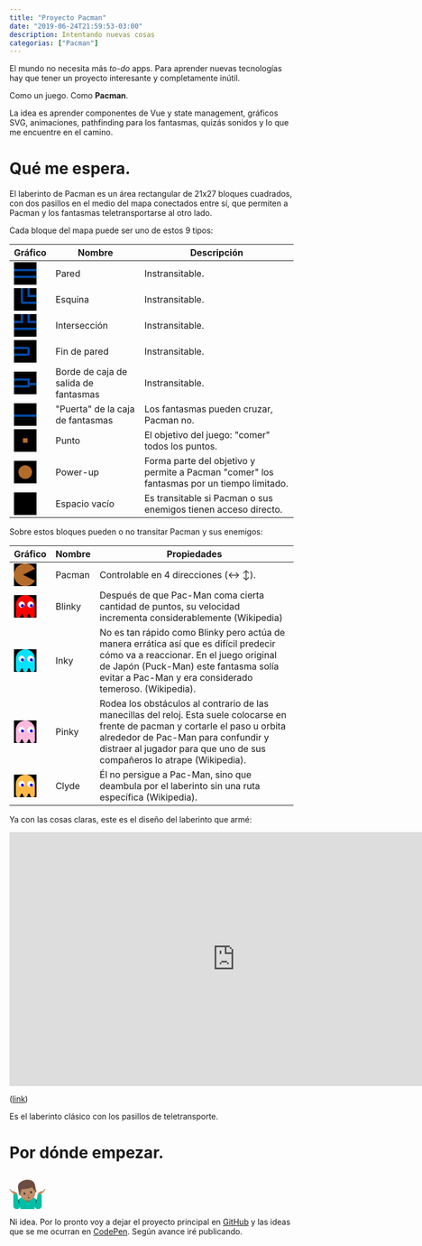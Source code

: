 ```yaml
---
title: "Proyecto Pacman"
date: "2019-06-24T21:59:53-03:00"
description: Intentando nuevas cosas
categorias: ["Pacman"]
---
```


El mundo no necesita más _to-do_ apps. Para aprender nuevas tecnologías hay que tener un proyecto interesante y completamente inútil.

Como un juego. Como **Pacman**.

La idea es aprender componentes de Vue y state management, gráficos SVG, animaciones, pathfinding para los fantasmas, quizás sonidos y lo que me encuentre en el camino.

# Qué me espera.

El laberinto de Pacman es un área rectangular de 21x27 bloques cuadrados, con dos pasillos en el medio del mapa conectados entre sí, que permiten a Pacman y los fantasmas teletransportarse al otro lado.

Cada bloque del mapa puede ser uno de estos 9 tipos:

|Gráfico|Nombre|Descripción|
|---|---|---|
|<svg width="40" height="40" viewBox="0 0 10 10" fill="none" xmlns="http://www.w3.org/2000/svg"><rect width="10" height="10" fill="black"/><path d="M10 7H0V6H10V7Z" fill="#004AA5"/><path d="M10 3H0V4H10V3Z" fill="#004AA5"/></svg>|Pared|Instransitable.|
|<svg width="40" height="40" viewBox="0 0 10 10" fill="none" xmlns="http://www.w3.org/2000/svg"><g clip-path="url(#clip0)"><rect width="10" height="10" transform="translate(10) rotate(90)" fill="black"/><path d="M10 7V6L4 6L4 4.37114e-08L3 0L3 6C3 6.55228 3.44771 7 4 7L10 7Z" fill="#004AA5"/><path d="M6 1.31134e-07L7 1.74846e-07L7 3L10 3V4L6 4L6 1.31134e-07Z" fill="#004AA5"/></g><defs><clipPath id="clip0"><rect width="10" height="10" fill="white" transform="translate(10) rotate(90)"/></clipPath></defs></svg>|Esquina|Instransitable.|
|<svg width="40" height="40" viewBox="0 0 10 10" fill="none" xmlns="http://www.w3.org/2000/svg"><rect width="10" height="10" fill="black"/><path d="M0 3H3V0H4V4H0V3Z" fill="#004AA5"/><path d="M10 7H0V6H10V7Z" fill="#004AA5"/><path d="M7 0L7 3H10V4H6L6 0H7Z" fill="#004AA5"/></svg>|Intersección|Instransitable.|
|<svg width="40" height="40" viewBox="0 0 10 10" fill="none" xmlns="http://www.w3.org/2000/svg"><rect width="10" height="10" fill="black"/><path d="M0 7H6C6.55228 7 7 6.55228 7 6V4C7 3.44772 6.55228 3 6 3H0V4H6V6H0V7Z" fill="#004AA5"/></svg>|Fin de pared|Instransitable.|
|<svg width="40" height="40" viewBox="0 0 10 10" fill="none" xmlns="http://www.w3.org/2000/svg"><g clip-path="url(#clip0)"><rect width="10" height="10" fill="black"/><rect x="-0.5" y="3.5" width="7" height="3" stroke="#004AA5" stroke-linejoin="round"/><rect x="7" y="5" width="3" height="1" fill="#004AA5"/></g><defs><clipPath id="clip0"><rect width="10" height="10" fill="white"/></clipPath></defs></svg>|Borde de caja de salida de fantasmas|Instransitable.|
|<svg width="40" height="40" viewBox="0 0 10 10" fill="none" xmlns="http://www.w3.org/2000/svg"><rect width="10" height="10" fill="black"/><rect y="5" width="10" height="1" fill="#004AA5"/></svg>|"Puerta" de la caja de fantasmas|Los fantasmas pueden cruzar, Pacman no.|
|<svg width="40" height="40" viewBox="0 0 10 10" fill="none" xmlns="http://www.w3.org/2000/svg"><rect width="10" height="10" fill="black"/><rect x="4" y="4" width="2" height="2" fill="#B56B29"/></svg>|Punto|El objetivo del juego: "comer" todos los puntos.|
|<svg width="40" height="40" viewBox="0 0 10 10" fill="none" xmlns="http://www.w3.org/2000/svg"><rect width="10" height="10" fill="black"/><circle cx="5" cy="5" r="3" fill="#B56B29"/></svg>|Power-up|Forma parte del objetivo y permite a Pacman "comer" los fantasmas por un tiempo limitado.|
|<svg width="40" height="40" viewBox="0 0 10 10" fill="none" xmlns="http://www.w3.org/2000/svg"><rect width="10" height="10" fill="black"/></svg>|Espacio vacío|Es transitable si Pacman o sus enemigos tienen acceso directo.|

Sobre estos bloques pueden o no transitar Pacman y sus enemigos:

|Gráfico|Nombre|Propiedades|
|---|---|---|
|<svg width="40" height="40" viewBox="0 0 10 10" fill="none" xmlns="http://www.w3.org/2000/svg"><rect width="10" height="10" fill="black"/><path fill-rule="evenodd" clip-rule="evenodd" d="M9.25483 7.62742C8.37365 9.05137 6.79761 10 5 10C2.23858 10 0 7.76142 0 5C0 2.23858 2.23858 0 5 0C6.79761 0 8.37365 0.948627 9.25483 2.37258L4 5L9.25483 7.62742Z" fill="#B56B29"/></svg>|Pacman|Controlable en 4 direcciones (&#8596; &#8597;).|
|<svg width="40" height="40" viewBox="0 0 10 10" fill="none" xmlns="http://www.w3.org/2000/svg"><rect width="10" height="10" fill="black"/><path d="M8.19666 10C7.60254 10 7.11918 9.51664 7.11918 8.92252C7.11918 8.65148 6.89867 8.43098 6.62764 8.43098C6.3566 8.43098 6.1361 8.65148 6.1361 8.92252C6.13612 9.51664 5.65276 10 5.05864 10C4.46451 10 3.98116 9.51664 3.98116 8.92252C3.98116 8.65148 3.76065 8.43098 3.48961 8.43098C3.21858 8.43098 2.99807 8.65148 2.99807 8.92252C2.99807 9.51664 2.51471 10 1.92059 10C1.32647 10 0.843109 9.51664 0.843109 8.92252V4.21549C0.843148 1.89029 2.731 0 5.05864 0C7.38389 0 9.27412 1.88789 9.27412 4.21549V8.92252C9.27412 9.51664 8.79078 10 8.19666 10Z" fill="#FF0000"/><path d="M7.31289 5.59082C6.55453 5.59082 5.93756 4.97384 5.93756 4.21548C5.93756 3.45712 6.55453 2.84015 7.31289 2.84015C8.07125 2.84015 8.68822 3.45712 8.68822 4.21548C8.68821 4.97384 8.07125 5.59082 7.31289 5.59082Z" fill="white"/><path d="M7.7 5.4C8.0866 5.4 8.4 5.0866 8.4 4.7C8.4 4.3134 8.0866 4 7.7 4C7.3134 4 7 4.3134 7 4.7C7 5.0866 7.3134 5.4 7.7 5.4Z" fill="#1413E1"/><path d="M3.37533 5.59082C2.61697 5.59082 2 4.97384 2 4.21548C2 3.45712 2.61697 2.84015 3.37533 2.84015C4.13369 2.84015 4.75066 3.45712 4.75066 4.21548C4.75064 4.97384 4.13369 5.59082 3.37533 5.59082Z" fill="white"/><path d="M3.76244 5.4C4.14904 5.4 4.46244 5.0866 4.46244 4.7C4.46244 4.3134 4.14904 4 3.76244 4C3.37584 4 3.06244 4.3134 3.06244 4.7C3.06244 5.0866 3.37584 5.4 3.76244 5.4Z" fill="#1413E1"/></svg>|Blinky|Después de que Pac-Man coma cierta cantidad de puntos, su velocidad incrementa considerablemente (Wikipedia)|
|<svg width="40" height="40" viewBox="0 0 10 10" fill="none" xmlns="http://www.w3.org/2000/svg"><rect width="10" height="10" fill="black"/><path d="M8.19666 10C7.60254 10 7.11918 9.51664 7.11918 8.92252C7.11918 8.65148 6.89867 8.43098 6.62764 8.43098C6.3566 8.43098 6.1361 8.65148 6.1361 8.92252C6.13612 9.51664 5.65276 10 5.05864 10C4.46451 10 3.98116 9.51664 3.98116 8.92252C3.98116 8.65148 3.76065 8.43098 3.48961 8.43098C3.21858 8.43098 2.99807 8.65148 2.99807 8.92252C2.99807 9.51664 2.51471 10 1.92059 10C1.32647 10 0.843109 9.51664 0.843109 8.92252V4.21549C0.843148 1.89029 2.731 0 5.05864 0C7.38389 0 9.27412 1.88789 9.27412 4.21549V8.92252C9.27412 9.51664 8.79078 10 8.19666 10Z" fill="#06e2ff"/><path d="M7.31289 5.59083C6.55453 5.59083 5.93756 4.97386 5.93756 4.2155C5.93756 3.45714 6.55453 2.84016 7.31289 2.84016C8.07125 2.84016 8.68822 3.45714 8.68822 4.2155C8.68821 4.97386 8.07125 5.59083 7.31289 5.59083Z" fill="white"/><path d="M7.7 5.4C8.0866 5.4 8.4 5.0866 8.4 4.7C8.4 4.3134 8.0866 4 7.7 4C7.3134 4 7 4.3134 7 4.7C7 5.0866 7.3134 5.4 7.7 5.4Z" fill="#1413E1"/><path d="M3.37533 5.59082C2.61697 5.59082 2 4.97384 2 4.21548C2 3.45712 2.61697 2.84015 3.37533 2.84015C4.13369 2.84015 4.75066 3.45712 4.75066 4.21548C4.75064 4.97384 4.13369 5.59082 3.37533 5.59082Z" fill="white"/><path d="M3.76244 5.4C4.14904 5.4 4.46244 5.0866 4.46244 4.7C4.46244 4.3134 4.14904 4 3.76244 4C3.37584 4 3.06244 4.3134 3.06244 4.7C3.06244 5.0866 3.37584 5.4 3.76244 5.4Z" fill="#1413E1"/></svg>|Inky|No es tan rápido como Blinky pero actúa de manera errática así que es difícil predecir cómo va a reaccionar. En el juego original de Japón (Puck-Man) este fantasma solía evitar a Pac-Man y era considerado temeroso. (Wikipedia).|
|<svg width="40" height="40" viewBox="0 0 10 10" fill="none" xmlns="http://www.w3.org/2000/svg"><rect width="10" height="10" fill="black"/><path d="M8.19666 10C7.60254 10 7.11918 9.51664 7.11918 8.92252C7.11918 8.65148 6.89867 8.43098 6.62764 8.43098C6.3566 8.43098 6.1361 8.65148 6.1361 8.92252C6.13612 9.51664 5.65276 10 5.05864 10C4.46451 10 3.98116 9.51664 3.98116 8.92252C3.98116 8.65148 3.76065 8.43098 3.48961 8.43098C3.21858 8.43098 2.99807 8.65148 2.99807 8.92252C2.99807 9.51664 2.51471 10 1.92059 10C1.32647 10 0.843109 9.51664 0.843109 8.92252V4.21549C0.843148 1.89029 2.731 0 5.05864 0C7.38389 0 9.27412 1.88789 9.27412 4.21549V8.92252C9.27412 9.51664 8.79078 10 8.19666 10Z" fill="#FFB9DF"/><path d="M7.31289 5.59083C6.55453 5.59083 5.93756 4.97386 5.93756 4.2155C5.93756 3.45714 6.55453 2.84016 7.31289 2.84016C8.07125 2.84016 8.68822 3.45714 8.68822 4.2155C8.68821 4.97386 8.07125 5.59083 7.31289 5.59083Z" fill="white"/><path d="M7.7 5.4C8.0866 5.4 8.4 5.0866 8.4 4.7C8.4 4.3134 8.0866 4 7.7 4C7.3134 4 7 4.3134 7 4.7C7 5.0866 7.3134 5.4 7.7 5.4Z" fill="#1413E1"/><path d="M3.37533 5.59082C2.61697 5.59082 2 4.97384 2 4.21548C2 3.45712 2.61697 2.84015 3.37533 2.84015C4.13369 2.84015 4.75066 3.45712 4.75066 4.21548C4.75064 4.97384 4.13369 5.59082 3.37533 5.59082Z" fill="white"/><path d="M3.76244 5.4C4.14904 5.4 4.46244 5.0866 4.46244 4.7C4.46244 4.3134 4.14904 4 3.76244 4C3.37584 4 3.06244 4.3134 3.06244 4.7C3.06244 5.0866 3.37584 5.4 3.76244 5.4Z" fill="#1413E1"/></svg>|Pinky|Rodea los obstáculos al contrario de las manecillas del reloj. Esta suele colocarse en frente de pacman y cortarle el paso u orbita alrededor de Pac-Man para confundir y distraer al jugador para que uno de sus compañeros lo atrape (Wikipedia).|
|<svg width="40" height="40" viewBox="0 0 10 10" fill="none" xmlns="http://www.w3.org/2000/svg"><rect width="10" height="10" fill="black"/><path d="M8.19666 10C7.60254 10 7.11918 9.51664 7.11918 8.92252C7.11918 8.65148 6.89867 8.43098 6.62764 8.43098C6.3566 8.43098 6.1361 8.65148 6.1361 8.92252C6.13612 9.51664 5.65276 10 5.05864 10C4.46451 10 3.98116 9.51664 3.98116 8.92252C3.98116 8.65148 3.76065 8.43098 3.48961 8.43098C3.21858 8.43098 2.99807 8.65148 2.99807 8.92252C2.99807 9.51664 2.51471 10 1.92059 10C1.32647 10 0.843109 9.51664 0.843109 8.92252V4.21549C0.843148 1.89029 2.731 0 5.05864 0C7.38389 0 9.27412 1.88789 9.27412 4.21549V8.92252C9.27412 9.51664 8.79078 10 8.19666 10Z" fill="#FFBA46"/><path d="M7.31289 5.59083C6.55453 5.59083 5.93756 4.97386 5.93756 4.2155C5.93756 3.45714 6.55453 2.84016 7.31289 2.84016C8.07125 2.84016 8.68822 3.45714 8.68822 4.2155C8.68821 4.97386 8.07125 5.59083 7.31289 5.59083Z" fill="white"/><path d="M7.7 5.4C8.0866 5.4 8.4 5.0866 8.4 4.7C8.4 4.3134 8.0866 4 7.7 4C7.3134 4 7 4.3134 7 4.7C7 5.0866 7.3134 5.4 7.7 5.4Z" fill="#1413E1"/><path d="M3.37533 5.59082C2.61697 5.59082 2 4.97384 2 4.21548C2 3.45712 2.61697 2.84015 3.37533 2.84015C4.13369 2.84015 4.75066 3.45712 4.75066 4.21548C4.75064 4.97384 4.13369 5.59082 3.37533 5.59082Z" fill="white"/><path d="M3.76244 5.4C4.14904 5.4 4.46244 5.0866 4.46244 4.7C4.46244 4.3134 4.14904 4 3.76244 4C3.37584 4 3.06244 4.3134 3.06244 4.7C3.06244 5.0866 3.37584 5.4 3.76244 5.4Z" fill="#1413E1"/></svg>|Clyde|Él no persigue a Pac-Man, sino que deambula por el laberinto sin una ruta específica (Wikipedia).|

Ya con las cosas claras, este es el diseño del laberinto que armé:

<iframe style="border: none;" width="800" height="450" src="https://www.figma.com/embed?embed_host=share&url=https%3A%2F%2Fwww.figma.com%2Ffile%2FdSJUpuj37BYPiDyyyxJD174w%2FLayout%3Fnode-id%3D1%253A245" allowfullscreen></iframe>

(<a href="https://www.figma.com/file/dSJUpuj37BYPiDyyyxJD174w/Layout?node-id=0%3A1" target="_blank">link</a>)

Es el laberinto clásico con los pasillos de teletransporte.

# Por dónde empezar.

<svg width="64" height="64" viewBox="0 0 128 128" style="enable-background:new 0 0 128 128;" xmlns="http://www.w3.org/2000/svg" xmlns:xlink="http://www.w3.org/1999/xlink">
  <g>
    <path d="M103.82,116.81c0-16.77-11.21-30.59-25.93-30.59c-2.4,0-8.14-0.21-13.88-0.32V128l25.04,0l0-7.6 c3.76,4.9,7.6,7.6,11.8,7.59c1.34,0,2.97-0.04,2.97,0.01C103.82,127.97,103.82,116.81,103.82,116.81z" style="fill:#00BFA5;"/>
    <g>
      <g>
        <path id="XMLID_1375_" d="M107.68,75.67c3.54-0.69,5.67-1.75,9.57-4.84c0.06,0.16,6.99-5.96,9.93-11.38 c1.04-1.92-0.44-3.74-1.62-2.42c-3.03,4.09-8.77,8.62-8.93,8.34l0,0c-0.7-2.44-3.66-1.12-5.2-0.16 c-2.35,1.54-4.81,2.79-7.34,3.73C99.68,70.37,103.15,76.31,107.68,75.67z" style="fill:#BF8F68;"/>
        <path d="M104.14,68.93c0,0-1.95,0.38-2.61,2.87c-0.23,0.89-0.21,2.04-0.14,3.56l-0.02,1.78l5.53,1.92 l4.76-1.12c0,0,0.92-3.68,2.88-5.1l-4.89-1.28L104.14,68.93z" style="fill:#BF8F68;"/>
      </g>
      <g>
        <defs>
          <path id="XMLID_1374_" d="M102.77,128c6.51,0,11.76-5.35,11.63-11.86l-0.26-39.47c-0.02-0.73-0.6-1.33-1.33-1.38l-11.74-0.68 c-0.76-0.05-1.43,0.5-1.52,1.26L94.11,118C93.34,123.27,97.43,128,102.77,128L102.77,128z"/>
        </defs>
        <use style="overflow:visible;fill:#00BFA5;" xlink:href="#XMLID_1374_"/>
        <clipPath id="XMLID_3_">
          <use style="overflow:visible;" xlink:href="#XMLID_1374_"/>
        </clipPath>
      </g>
    </g>
    <polygon id="XMLID_1363_" points="92.8,106.95 95.23,109.71 97.09,96.12 94.67,93.36 " style="opacity:0.54;"/>
  </g>
  <path d="M24.18,116.81c0-16.77,11.21-30.59,25.93-30.59c2.4,0,8.14-0.21,13.88-0.32V128l-25.04,0l0-7.6 c-3.76,4.9-7.6,7.6-11.8,7.59c-1.34,0-2.97-0.04-2.97,0.01C24.18,127.97,24.18,116.81,24.18,116.81z" style="fill:#00BFA5;"/>
  <path id="XMLID_1361_" d="M64.41,102.06L64.41,102.06c-4.82,0-8.64-3.91-8.64-8.73V85.8h17.28v7.53 C73.05,98.16,69.23,102.06,64.41,102.06z" style="fill:#99674F;"/>
  <g>
    <g>
      <path id="XMLID_1372_" d="M20.32,75.67c-3.54-0.69-5.67-1.75-9.57-4.84c-0.06,0.16-6.99-5.96-9.93-11.38 c-1.04-1.92,0.44-3.74,1.62-2.42c3.03,4.09,8.77,8.62,8.93,8.34l0,0c0.7-2.44,3.66-1.12,5.2-0.16c2.35,1.54,4.81,2.79,7.34,3.73 C28.32,70.37,24.85,76.31,20.32,75.67z" style="fill:#BF8F68;"/>
      <path d="M23.86,68.93c0,0,1.95,0.38,2.61,2.87c0.23,0.89,0.21,2.04,0.14,3.56l0.02,1.78l-5.53,1.92 l-4.76-1.12c0,0-0.92-3.68-2.88-5.1l4.89-1.28L23.86,68.93z" style="fill:#BF8F68;"/>
    </g>
    <g>
      <defs>
        <path id="XMLID_1371_" d="M25.23,128c-6.51,0-11.76-5.35-11.63-11.86l0.26-39.47c0.02-0.73,0.6-1.33,1.33-1.38l11.74-0.68 c0.76-0.05,1.43,0.5,1.52,1.26L33.89,118C34.66,123.27,30.57,128,25.23,128L25.23,128z"/>
      </defs>
      <use style="overflow:visible;fill:#00BFA5;" xlink:href="#XMLID_1371_"/>
      <clipPath id="XMLID_7_">
        <use style="overflow:visible;" xlink:href="#XMLID_1371_"/>
      </clipPath>
    </g>
  </g>
  <polygon id="XMLID_1373_" points="35.2,106.95 32.77,109.71 30.91,96.12 33.33,93.36 " style="opacity:0.54;"/>
  <g>
    <path id="XMLID_6_" d="M89.76,57.33c0,0,5.04-0.08,6.03,5.17c0.88,4.63-2.33,7.14-5.89,7.81l-2.38-12.56 L89.76,57.33z" style="fill:#99674F;"/>
    <path id="XMLID_5_" d="M36.58,67.41c0,0-4.72,1.77-3.72,7.02c0.88,4.63,4.78,5.79,8.34,5.11l-2.38-12.56 L36.58,67.41z" style="fill:#99674F;"/>
    <path id="XMLID_4_" d="M56.65,27.98C35.63,31.96,33.22,49.3,37.56,72.18c4.5,23.73,20.92,26.97,32.18,24.84 c11.1-2.1,25.38-10.99,20.85-34.9C86.25,39.24,77.66,23.99,56.65,27.98z" style="fill:#BF8F68;"/>
    <path id="XMLID_1_" d="M56.71,24.87c0,0-0.41,0.07-0.59,0.1c-0.18,0.03-0.59,0.12-0.59,0.12 c-22.6,4.74-26.84,19.68-25.05,29.14c1.74,9.19,3.03,15.95,3.03,15.95s0.29-0.44,0.86-1.09c0.61-0.69,1.33-1.15,1.33-1.15l2.6,7.46 l4.56-17.22C42.9,58.08,43,58,43.11,57.99l4.57-0.35c4.6-0.35,9.16-0.97,13.69-1.81l0,0.01c0.2-0.04,0.39-0.08,0.59-0.12 c0.2-0.04,0.39-0.07,0.59-0.11l0-0.01c4.52-0.87,9-1.97,13.4-3.32l4.38-1.35c0.11-0.03,0.22,0.01,0.28,0.1l10.55,14.35l-0.31-7.9 c0,0,0.85,0.16,1.66,0.58c0.77,0.39,1.2,0.7,1.2,0.7s-1.27-6.76-3.02-15.95C88.9,33.35,79.47,21,56.71,24.87z" style="fill:#6D4C41;"/>
  </g>
  <g>
    <path id="XMLID_1346_" d="M69.57,77.16c-1.15,0.59-2.39,1.01-3.37,1.2c-0.98,0.19-2.28,0.27-3.57,0.17 c-0.55-0.04-0.66,0.49-0.41,0.78c0.52,0.61,2.35,1.67,4.42,1.27c2.06-0.41,3.35-2.09,3.6-2.85C70.37,77.36,70.07,76.9,69.57,77.16z " style="fill:#99674F;"/>
    <path id="XMLID_1345_" d="M71.01,87.59c0.28,1.44-0.94,1.99-2.53,2.31c-1.59,0.31-2.94,0.23-3.21-1.17 c-0.29-1.48,0.81-2.65,2.4-2.96S70.71,86.08,71.01,87.59z" style="fill:#49362E;"/>
    <path id="XMLID_1344_" d="M56.6,72.07c0.45,2.26-0.71,4.4-2.58,4.77c-1.87,0.37-3.76-1.16-4.21-3.43 c-0.45-2.27,0.71-4.4,2.59-4.77C54.28,68.27,56.15,69.8,56.6,72.07" style="fill:#49362E;"/>
    <path id="XMLID_1337_" d="M73.31,68.77c0.45,2.26,2.32,3.8,4.21,3.43c1.87-0.37,3.03-2.5,2.59-4.77 c-0.45-2.27-2.33-3.8-4.2-3.43C74.02,64.37,72.87,66.51,73.31,68.77" style="fill:#49362E;"/>
  </g>
</svg>

Ni idea. Por lo pronto voy a dejar el proyecto principal en <a href="https://github.com/eliasdorigoni/pacman" target="_blank">GitHub</a> y las ideas que se me ocurran en <a href="https://codepen.io/collection/AGvWGL/" target="_blank">CodePen</a>. Según avance iré publicando.
